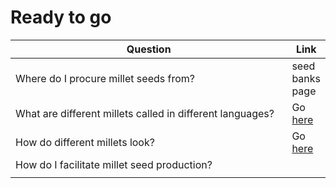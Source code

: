 # Ready to go

<table><thead><tr><th width="572.5">Question</th><th>Link</th></tr></thead><tbody><tr><td>Where do I procure millet seeds from?</td><td>seed banks page</td></tr><tr><td>What are different millets called in different languages?</td><td>Go <a href="https://bioregional-playbooks.gitbook.io/millets/millets/millets-vernacular-names-and-images">here</a></td></tr><tr><td>How do different millets look?</td><td>Go <a href="https://bioregional-playbooks.gitbook.io/millets/millets/millets-vernacular-names-and-images">here</a></td></tr><tr><td>How do I facilitate millet seed production?</td><td></td></tr><tr><td></td><td></td></tr></tbody></table>
